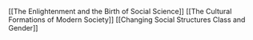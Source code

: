 [[The Enlightenment and the Birth of Social Science]]
[[The Cultural Formations of Modern Society]]
[[Changing Social Structures Class and Gender]]